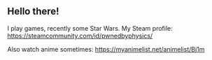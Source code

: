 ## Hello there! 

I play games, recently some Star Wars.
My Steam profile: https://steamcommunity.com/id/pwnedbyphysics/

Also watch anime sometimes: https://myanimelist.net/animelist/Bj1m

<!--
**misterjimenez/misterjimenez** is a ✨ _special_ ✨ repository because its `README.md` (this file) appears on your GitHub profile.

Here are some ideas to get you started:

- 🔭 I’m currently working on ...
- 🌱 I’m currently learning ...
- 👯 I’m looking to collaborate on ...
- 🤔 I’m looking for help with ...
- 💬 Ask me about ...
- 📫 How to reach me: ...
- 😄 Pronouns: ...
- ⚡ Fun fact: ...
-->
